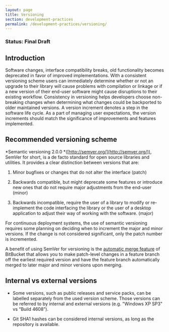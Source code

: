 ```yaml
---
layout: page
title: Versioning
section: development-practices
permalink: /development-practices/versioning/
---
```


### Status: Final Draft

## Introduction

Software changes, interface compatibility breaks, old functionality becomes deprecated in favor of improved implementations. With a consistent versioning scheme users can immediately determine whether or not an upgrade to their library will cause problems with compilation or linkage or if a new version of their end-user software might cause disruptions to their existing workflow. Consistency in versioning helps developers choose non-breaking changes when determining what changes could be backported to older maintained versions. A version increment denotes a step in the software life cycle. As a part of managing user expectations, the version increments should match the significance of improvements and features implemented.

## Recommended versioning scheme

*Semantic versioning 2.0.0 *([http://semver.org/](http://semver.org/)), SemVer for short, is a de facto standard for open source libraries and utilities. It provides a clear distinction between versions that are:

1. Minor bugfixes or changes that do not alter the interface (patch)

2. Backwards compatible, but might deprecate some features or introduce new ones that do not require major adjustments from the end-user (minor)

3. Backwards incompatible, require the user of a library to modify or re-implement the code interfacing the library or the user of a desktop application to adjust their way of working with the software. (major)

For continuous deployment systems, the use of semantic versioning requires some planning on deciding when to increment the major and minor versions. If the change is not considered significant, only the patch number is incremented.

A benefit of using SemVer for versioning is the [automatic merge feature](https://confluence.atlassian.com/bitbucketserver/automatic-branch-merging-776639993.html) of BitBucket that allows you to make patch-level changes in a feature branch off the earliest required version and have the feature branch automatically merged to later major and minor versions upon merging.

## Internal vs external versions

* Some versions, such as public releases and service packs, can be labelled separately from the used version scheme. Those versions can be referred to by internal and external versions (e.g. "Windows XP SP3" vs “Build 4608”).

* Git SHA1 hashes can be considered internal versions, as long as the repository is available.
